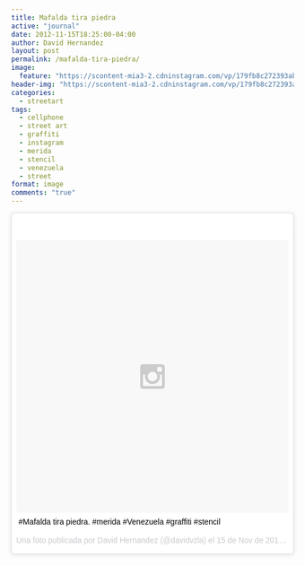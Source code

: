```yaml
---
title: Mafalda tira piedra
active: "journal"
date: 2012-11-15T18:25:00-04:00
author: David Hernandez
layout: post
permalink: /mafalda-tira-piedra/
image:
  feature: "https://scontent-mia3-2.cdninstagram.com/vp/179fb8c272393ab914b7e45033648a7b/5B85C0BA/t51.2885-15/e15/11137786_1657063187856857_1901318181_n.jpg"
header-img: "https://scontent-mia3-2.cdninstagram.com/vp/179fb8c272393ab914b7e45033648a7b/5B85C0BA/t51.2885-15/e15/11137786_1657063187856857_1901318181_n.jpg"
categories:
  - streetart
tags:
  - cellphone
  - street art
  - graffiti
  - instagram
  - merida
  - stencil
  - venezuela
  - street
format: image
comments: "true"
---
```

<blockquote class="instagram-media" data-instgrm-captioned data-instgrm-version="5" style=" background:#FFF; border:0; border-radius:3px; box-shadow:0 0 1px 0 rgba(0,0,0,0.5),0 1px 10px 0 rgba(0,0,0,0.15); margin: 1px; max-width:658px; padding:0; width:99.375%; width:-webkit-calc(100% - 2px); width:calc(100% - 2px);"><div style="padding:8px;"> <div style=" background:#F8F8F8; line-height:0; margin-top:40px; padding:50% 0; text-align:center; width:100%;"> <div style=" background:url(data:image/png;base64,iVBORw0KGgoAAAANSUhEUgAAACwAAAAsCAMAAAApWqozAAAAGFBMVEUiIiI9PT0eHh4gIB4hIBkcHBwcHBwcHBydr+JQAAAACHRSTlMABA4YHyQsM5jtaMwAAADfSURBVDjL7ZVBEgMhCAQBAf//42xcNbpAqakcM0ftUmFAAIBE81IqBJdS3lS6zs3bIpB9WED3YYXFPmHRfT8sgyrCP1x8uEUxLMzNWElFOYCV6mHWWwMzdPEKHlhLw7NWJqkHc4uIZphavDzA2JPzUDsBZziNae2S6owH8xPmX8G7zzgKEOPUoYHvGz1TBCxMkd3kwNVbU0gKHkx+iZILf77IofhrY1nYFnB/lQPb79drWOyJVa/DAvg9B/rLB4cC+Nqgdz/TvBbBnr6GBReqn/nRmDgaQEej7WhonozjF+Y2I/fZou/qAAAAAElFTkSuQmCC); display:block; height:44px; margin:0 auto -44px; position:relative; top:-22px; width:44px;"></div></div> <p style=" margin:8px 0 0 0; padding:0 4px;"> <a href="https://instagram.com/p/SD11WHwT7c/" style=" color:#000; font-family:Arial,sans-serif; font-size:14px; font-style:normal; font-weight:normal; line-height:17px; text-decoration:none; word-wrap:break-word;" target="_blank">#Mafalda tira piedra. #merida #Venezuela #graffiti #stencil</a></p> <p style=" color:#c9c8cd; font-family:Arial,sans-serif; font-size:14px; line-height:17px; margin-bottom:0; margin-top:8px; overflow:hidden; padding:8px 0 7px; text-align:center; text-overflow:ellipsis; white-space:nowrap;">Una foto publicada por David Hernandez (@davidvzla) el <time style=" font-family:Arial,sans-serif; font-size:14px; line-height:17px;" datetime="2012-11-15T18:20:14+00:00">15 de Nov de 2012 a la(s) 10:20 PST</time></p></div></blockquote>
<script async defer src="//platform.instagram.com/en_US/embeds.js"></script>


